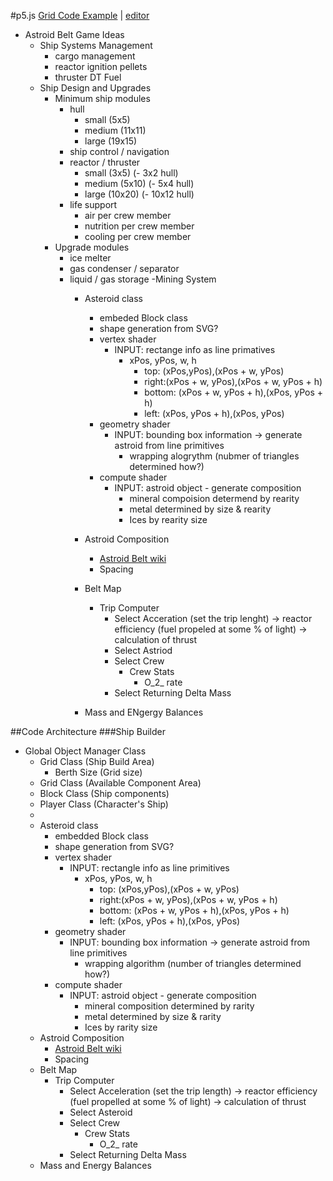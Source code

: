 #p5.js
[Grid Code Example](https://atbrunson.github.io/p5-js/gameDev/Grid/) |
[editor](https://github.dev/atbrunson/p5-js/blob/main/gameDev/Grid/sketch.js)

- Astroid Belt Game Ideas
  - Ship Systems Management
    - cargo management
    - reactor ignition pellets
    - thruster DT Fuel
  - Ship Design and Upgrades
    - Minimum ship modules
      - hull
        - small (5x5)
        - medium (11x11)
        - large (19x15)
      - ship control / navigation
      - reactor / thruster
        - small (3x5) (- 3x2 hull)
        - medium (5x10) (- 5x4 hull)
        - large (10x20) (- 10x12 hull)
      - life support
        - air per crew member
        - nutrition per crew member
        - cooling per crew member
    - Upgrade modules
      - ice melter
      - gas condenser / separator
      - liquid / gas storage
    -Mining System
        - Asteroid class
            - embeded Block class
            - shape generation from SVG?
            - vertex shader
                - INPUT: rectange info as line primatives
                    - xPos, yPos, w, h
                        - top: (xPos,yPos),(xPos + w, yPos)
                        - right:(xPos + w, yPos),(xPos + w, yPos + h)
                        - bottom: (xPos + w, yPos + h),(xPos, yPos + h)
                        - left: (xPos, yPos + h),(xPos, yPos)
            - geometry shader
                - INPUT: bounding box information -> generate astroid from line primitives
                    - wrapping alogrythm (nubmer of triangles determined how?)
            - compute shader
                - INPUT: astroid object - generate composition
                    - mineral compoision determend by rearity
                    - metal determined by size & rearity
                    - Ices by rearity size
        - Astroid Composition
            - [Astroid Belt wiki](https://en.wikipedia.org/wiki/Asteroid_belt#:~:text=The%20absolute%20magnitudes%20of%20most,asteroids%20might%20be%20even%20closer.)
            - Spacing
            
        - Belt Map
            - Trip Computer
                - Select Acceration (set the trip lenght) -> reactor efficiency (fuel propeled at some % of light) -> calculation of thrust
                - Select Astriod
                - Select Crew
                    - Crew Stats
                        - O_2_ rate
                - Select Returning Delta Mass
        - Mass and ENgergy Balances

##Code Architecture
###Ship Builder
- Global Object Manager Class
    - Grid Class (Ship Build Area)
        - Berth Size (Grid size)
    - Grid Class (Available Component Area)
    - Block Class (Ship components)
    - Player Class (Character's Ship)
    - 
    - Asteroid class
      - embedded Block class
      - shape generation from SVG?
      - vertex shader
        - INPUT: rectangle info as line primitives
          - xPos, yPos, w, h
            - top: (xPos,yPos),(xPos + w, yPos)
            - right:(xPos + w, yPos),(xPos + w, yPos + h)
            - bottom: (xPos + w, yPos + h),(xPos, yPos + h)
            - left: (xPos, yPos + h),(xPos, yPos)
      - geometry shader
        - INPUT: bounding box information -> generate astroid from line primitives
          - wrapping algorithm (number of triangles determined how?)
      - compute shader
        - INPUT: astroid object - generate composition
          - mineral composition determined by rarity
          - metal determined by size & rarity
          - Ices by rarity size
    - Astroid Composition
      - [Astroid Belt wiki](https://en.wikipedia.org/wiki/Asteroid_belt#:~:text=The%20absolute%20magnitudes%20of%20most,asteroids%20might%20be%20even%20closer.)
      - Spacing
    - Belt Map
      - Trip Computer
        - Select Acceleration (set the trip length) -> reactor efficiency (fuel propelled at some % of light) -> calculation of thrust
        - Select Asteroid
        - Select Crew
          - Crew Stats
            - O_2_ rate
        - Select Returning Delta Mass
    - Mass and Energy Balances
